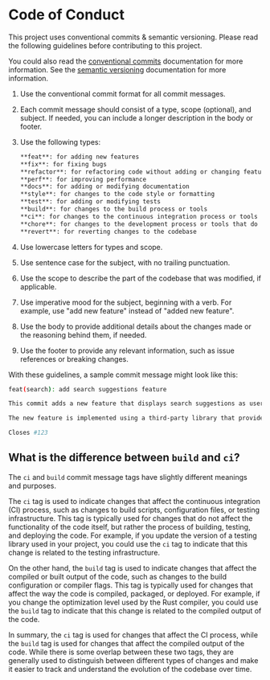# Code of Conduct

This project uses conventional commits & semantic versioning. Please read the following guidelines before contributing to this project.

You could also read the [conventional commits](https://www.conventionalcommits.org/en/v1.0.0/) documentation for more information. See the [semantic versioning](https://semver.org/) documentation for more information.

1. Use the conventional commit format for all commit messages.
2. Each commit message should consist of a type, scope (optional), and subject. If needed, you can include a longer description in the body or footer.
3. Use the following types:

   ```md
   **feat**: for adding new features
   **fix**: for fixing bugs
   **refactor**: for refactoring code without adding or changing features
   **perf**: for improving performance
   **docs**: for adding or modifying documentation
   **style**: for changes to the code style or formatting
   **test**: for adding or modifying tests
   **build**: for changes to the build process or tools
   **ci**: for changes to the continuous integration process or tools
   **chore**: for changes to the development process or tools that do not affect the code or tests
   **revert**: for reverting changes to the codebase
   ```

4. Use lowercase letters for types and scope.
5. Use sentence case for the subject, with no trailing punctuation.
6. Use the scope to describe the part of the codebase that was modified, if applicable.
7. Use imperative mood for the subject, beginning with a verb. For example, use "add new feature" instead of "added new feature".
8. Use the body to provide additional details about the changes made or the reasoning behind them, if needed.
9. Use the footer to provide any relevant information, such as issue references or breaking changes.

With these guidelines, a sample commit message might look like this:

```bash
feat(search): add search suggestions feature

This commit adds a new feature that displays search suggestions as users type in the search box.

The new feature is implemented using a third-party library that provides real-time search suggestions based on user input.

Closes #123
```

## What is the difference between `build` and `ci`?

The `ci` and `build` commit message tags have slightly different meanings and purposes.

The `ci` tag is used to indicate changes that affect the continuous integration (CI) process, such as changes to build scripts, configuration files, or testing infrastructure. This tag is typically used for changes that do not affect the functionality of the code itself, but rather the process of building, testing, and deploying the code. For example, if you update the version of a testing library used in your project, you could use the `ci` tag to indicate that this change is related to the testing infrastructure.

On the other hand, the `build` tag is used to indicate changes that affect the compiled or built output of the code, such as changes to the build configuration or compiler flags. This tag is typically used for changes that affect the way the code is compiled, packaged, or deployed. For example, if you change the optimization level used by the Rust compiler, you could use the `build` tag to indicate that this change is related to the compiled output of the code.

In summary, the `ci` tag is used for changes that affect the CI process, while the `build` tag is used for changes that affect the compiled output of the code. While there is some overlap between these two tags, they are generally used to distinguish between different types of changes and make it easier to track and understand the evolution of the codebase over time.

